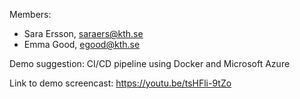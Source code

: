 Members:
* Sara Ersson, saraers@kth.se
* Emma Good, egood@kth.se

Demo suggestion: CI/CD pipeline using Docker and Microsoft Azure

Link to demo screencast: https://youtu.be/tsHFli-9tZo
